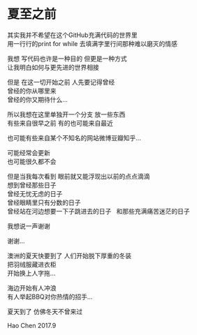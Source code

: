 # 夏至之前


其实我并不希望在这个GitHub充满代码的世界里  
用一行行的print for while 去填满字里行间那种难以磨灭的情感  

我想 写代码也许是一种目的 但更是一种方式  
让我明白如何与更先进的世界相接  

但是 在这一切开始之前 人先要记得曾经  
曾经的你从哪里来  
曾经的你又期待什么...  

所以我想在这里单独开一个分支 放一些东西  
有些来自很早之前 有的也可能来自最近  

也可能有些来自某个不知名的网站微博豆瓣知乎...  

可能经常会更新  
也可能很久都不会   

但是当我每次看到 眼前就又能浮现出以前的点点滴滴   
想到曾经那些日子   
曾经无忧无虑的日子  
曾经眼睛里只有分数的日子   
曾经站在河边想要一下子跳进去的日子   
和那些充满痛苦迷茫的日子     
  

我想说一声谢谢 
  
    
      
谢谢...  

 
澳洲的夏天快要到了 
人们开始脱下厚重的冬装  
把羽绒服藏进衣柜  
开始换上人字拖...  
   
海边开始有人冲浪  
有人举起BBQ对你热情的招手...  


夏天到了 仿佛冬天不曾来过

Hao Chen
2017.9
